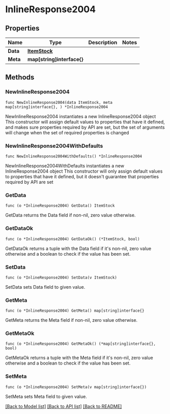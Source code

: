 # InlineResponse2004

## Properties

Name | Type | Description | Notes
------------ | ------------- | ------------- | -------------
**Data** | [**ItemStock**](ItemStock.md) |  | 
**Meta** | **map[string]interface{}** |  | 

## Methods

### NewInlineResponse2004

`func NewInlineResponse2004(data ItemStock, meta map[string]interface{}, ) *InlineResponse2004`

NewInlineResponse2004 instantiates a new InlineResponse2004 object
This constructor will assign default values to properties that have it defined,
and makes sure properties required by API are set, but the set of arguments
will change when the set of required properties is changed

### NewInlineResponse2004WithDefaults

`func NewInlineResponse2004WithDefaults() *InlineResponse2004`

NewInlineResponse2004WithDefaults instantiates a new InlineResponse2004 object
This constructor will only assign default values to properties that have it defined,
but it doesn't guarantee that properties required by API are set

### GetData

`func (o *InlineResponse2004) GetData() ItemStock`

GetData returns the Data field if non-nil, zero value otherwise.

### GetDataOk

`func (o *InlineResponse2004) GetDataOk() (*ItemStock, bool)`

GetDataOk returns a tuple with the Data field if it's non-nil, zero value otherwise
and a boolean to check if the value has been set.

### SetData

`func (o *InlineResponse2004) SetData(v ItemStock)`

SetData sets Data field to given value.


### GetMeta

`func (o *InlineResponse2004) GetMeta() map[string]interface{}`

GetMeta returns the Meta field if non-nil, zero value otherwise.

### GetMetaOk

`func (o *InlineResponse2004) GetMetaOk() (*map[string]interface{}, bool)`

GetMetaOk returns a tuple with the Meta field if it's non-nil, zero value otherwise
and a boolean to check if the value has been set.

### SetMeta

`func (o *InlineResponse2004) SetMeta(v map[string]interface{})`

SetMeta sets Meta field to given value.



[[Back to Model list]](../README.md#documentation-for-models) [[Back to API list]](../README.md#documentation-for-api-endpoints) [[Back to README]](../README.md)


